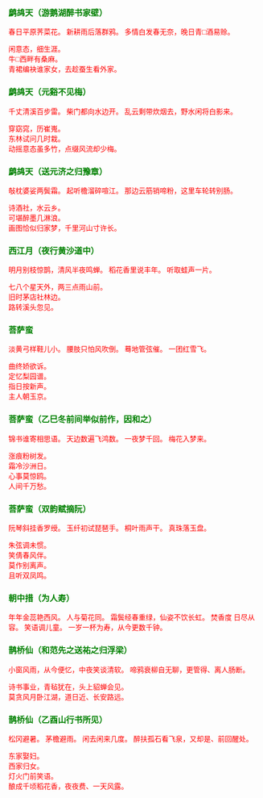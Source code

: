 <style type="text/css">
    .markdown-body{text-align: left;}
    h3{color:green}
    article{font-family:"楷体";color:red}
</style>

### 鹧鸪天（游鹅湖醉书家壁）
<article>
春日平原荠菜花。  
新耕雨后落群鸦。  
多情白发春无奈，晚日青□酒易赊。  

闲意态，细生涯。  
牛□西畔有桑麻。  
青裙编袂谁家女，去趁蚕生看外家。  
</article>

### 鹧鸪天（元谿不见梅）
<article>
千丈清溪百步雷。  
柴门都向水边开。  
乱云剩带炊烟去，野水闲将白影来。  

穿窈窕，历崔嵬。  
东林试问几时栽。  
动摇意态虽多竹，点缀风流却少梅。  
</article>

### 鹧鸪天（送元济之归豫章）
<article>
敧枕婆娑两鬓霜。  
起听檐溜碎喧江。  
那边云筋销啼粉，这里车轮转别肠。  

诗酒社，水云乡。  
可堪醉墨几淋浪。  
画图恰似归家梦，千里河山寸许长。  
</article>

### 西江月（夜行黄沙道中）
<article>
明月别枝惊鹊，清风半夜鸣蝉。  
稻花香里说丰年。  
听取蛙声一片。  

七八个星天外，两三点雨山前。  
旧时茅店社林边。  
路转溪头忽见。  
</article>

### 菩萨蛮
<article>
淡黄弓样鞋儿小。  
腰肢只怕风吹倒。  
蓦地管弦催。  
一团红雪飞。  

曲终娇欲诉。  
定忆梨园谱。  
指日按新声。  
主人朝玉京。  
</article>

### 菩萨蛮（乙巳冬前间举似前作，因和之）
<article>
锦书谁寄相思语。  
天边数遍飞鸿数。  
一夜梦千回。  
梅花入梦来。  

涨痕粉树发。  
霜冷沙洲日。  
心事莫惊鸥。  
人间千万愁。  
</article>

### 菩萨蛮（双韵赋摘阮）
<article>
阮琴斜挂香罗绶。  
玉纤初试琵琶手。  
桐叶雨声干。  
真珠落玉盘。  

朱弦调未惯。  
笑倩春风伴。  
莫作别离声。  
且听双凤鸣。  
</article>

### 朝中措（为人寿）
<article>
年年金蕊艳西风。  
人与菊花同。  
霜鬓经春重绿，仙姿不饮长虹。  
焚香度  
日尽从容。  
笑语调儿童。  
一岁一杯为寿，从今更数千钟。  
</article>

### 鹊桥仙（和范先之送祐之归浮梁）
<article>
小窗风雨，从今便忆，中夜笑谈清软。  
啼鸦衰柳自无聊，更管得、离人肠断。  

诗书事业，青毡犹在，头上貂蝉会见。  
莫贪风月卧江湖，道日近、长安路远。  
</article>

### 鹊桥仙（乙酉山行书所见）
<article>
松冈避暑。  
茅檐避雨。  
闲去闲来几度。  
醉扶孤石看飞泉，又却是、前回醒处。  

东家娶妇。  
西家归女。  
灯火门前笑语。  
酿成千顷稻花香，夜夜费、一天风露。  
</article>

